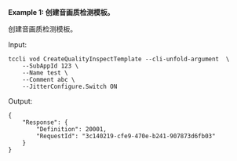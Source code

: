 **Example 1: 创建音画质检测模板。**

创建音画质检测模板。

Input: 

```
tccli vod CreateQualityInspectTemplate --cli-unfold-argument  \
    --SubAppId 123 \
    --Name test \
    --Comment abc \
    --JitterConfigure.Switch ON
```

Output: 
```
{
    "Response": {
        "Definition": 20001,
        "RequestId": "3c140219-cfe9-470e-b241-907873d6fb03"
    }
}
```

